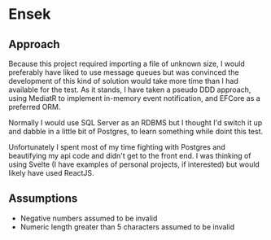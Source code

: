 # Ensek

## Approach

Because this project required importing a file of unknown size, I would preferably have liked to use message queues but was convinced the development of this kind of solution would take more time than I had available for the test. As it stands, I have taken a pseudo DDD approach, using MediatR to implement in-memory event notification, and EFCore as a preferred ORM.

Normally I would use SQL Server as an RDBMS but I thought I'd switch it up and dabble in a little bit of Postgres, to learn something while doint this test.

Unfortunately I spent most of my time fighting with Postgres and beautifying my api code and didn't get to the front end. I was thinking of using Svelte (I have examples of personal projects, if interested) but would likely have used ReactJS.

## Assumptions
- Negative numbers assumed to be invalid
- Numeric length greater than 5 characters assumed to be invalid